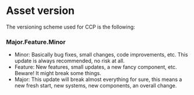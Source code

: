# Asset version

The versioning scheme used for CCP is the following:

### Major.Feature.Minor

* Minor: Basically bug fixes, small changes, code improvements, etc. This update is always recommended, no risk at all.
* Feature: New features, small updates, a new fancy component, etc. Beware! It might break some things.
* Major: This update will break almost everything for sure, this means a new fresh start, new systems, new components, an overall change.







